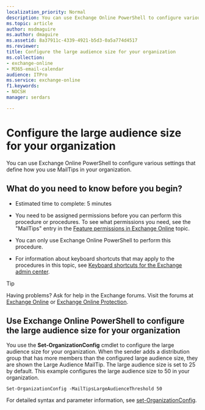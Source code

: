 ```yaml
---
localization_priority: Normal
description: You can use Exchange Online PowerShell to configure various settings that define how you use MailTips in your organization.
ms.topic: article
author: msdmaguire
ms.author: dmaguire
ms.assetid: 8a37911c-4339-4921-b5d3-0a5a774d4517
ms.reviewer: 
title: Configure the large audience size for your organization
ms.collection: 
- exchange-online
- M365-email-calendar
audience: ITPro
ms.service: exchange-online
f1.keywords:
- NOCSH
manager: serdars

---
```


# Configure the large audience size for your organization

You can use Exchange Online PowerShell to configure various settings that define how you use MailTips in your organization.

## What do you need to know before you begin?

- Estimated time to complete: 5 minutes

- You need to be assigned permissions before you can perform this procedure or procedures. To see what permissions you need, see the "MailTips" entry in the [Feature permissions in Exchange Online](../../permissions-exo/feature-permissions.md) topic.

- You can only use Exchange Online PowerShell to perform this procedure.

- For information about keyboard shortcuts that may apply to the procedures in this topic, see [Keyboard shortcuts for the Exchange admin center](../../accessibility/keyboard-shortcuts-in-admin-center.md).

> [!TIP]
> Having problems? Ask for help in the Exchange forums. Visit the forums at [Exchange Online](https://go.microsoft.com/fwlink/p/?linkId=267542) or [Exchange Online Protection](https://go.microsoft.com/fwlink/p/?linkId=285351).

## Use Exchange Online PowerShell to configure the large audience size for your organization

You use the **Set-OrganizationConfig** cmdlet to configure the large audience size for your organization. When the sender adds a distribution group that has more members than the configured large audience size, they are shown the Large Audience MailTip. The large audience size is set to 25 by default. This example configures the large audience size to 50 in your organization.

```Set-OrganizationConfig
Set-OrganizationConfig -MailTipsLargeAudienceThreshold 50
```

For detailed syntax and parameter information, see [set-OrganizationConfig](https://docs.microsoft.com/powershell/module/exchange/set-organizationconfig).
